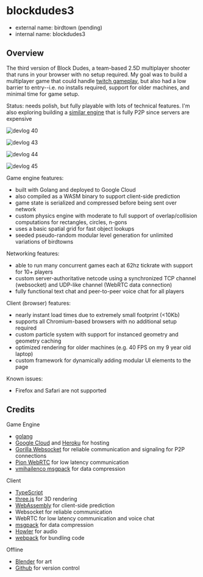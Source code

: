# blockdudes3

 * external name: birdtown (pending)
 * internal name: blockdudes3

## Overview

The third version of Block Dudes, a team-based 2.5D multiplayer shooter that runs in your browser with no setup required. My goal was to build a multiplayer game that could handle [twitch gameplay](https://en.wikipedia.org/wiki/Twitch_gameplay), but also had a low barrier to entry--i.e. no installs required, support for older machines, and minimal time for game setup.

Status: needs polish, but fully playable with lots of technical features. I'm also exploring building a [similar engine](https://github.com/bchoi12/birdtown) that is fully P2P since servers are expensive

![devlog 40](https://raw.githubusercontent.com/bchoi12/blockdudes3/master/screenshots/devlog40.png)

![devlog 43](https://raw.githubusercontent.com/bchoi12/blockdudes3/master/screenshots/devlog43.png)

![devlog 44](https://raw.githubusercontent.com/bchoi12/blockdudes3/master/screenshots/devlog44.png)

![devlog 45](https://raw.githubusercontent.com/bchoi12/blockdudes3/master/screenshots/devlog45.png)

Game engine features:
 * built with Golang and deployed to Google Cloud
 * also compiled as a WASM binary to support client-side prediction
 * game state is serialized and compressed before being sent over network
 * custom physics engine with moderate to full support of overlap/collision computations for rectangles, circles, n-gons
 * uses a basic spatial grid for fast object lookups
 * seeded pseudo-random modular level generation for unlimited variations of birdtowns

Networking features:
 * able to run many concurrent games each at 62hz tickrate with support for 10+ players
 * custom server-authoritative netcode using a synchronized TCP channel (websocket) and UDP-like channel (WebRTC data connection)
 * fully functional text chat and peer-to-peer voice chat for all players

Client (browser) features:
 * nearly instant load times due to extremely small footprint (<10Kb)
 * supports all Chromium-based browsers with no additional setup required
 * custom particle system with support for instanced geometry and geometry caching
 * optimized rendering for older machines (e.g. 40 FPS on my 9 year old laptop)
 * custom framework for dynamically adding modular UI elements to the page

Known issues:
 * Firefox and Safari are not supported

## Credits

Game Engine
 * [golang](https://go.dev/)
 * [Google Cloud](https://cloud.google.com/) and [Heroku](https://www.heroku.com/) for hosting
 * [Gorilla Websocket](https://github.com/gorilla/websocket) for reliable communication and signaling for P2P connections
 * [Pion WebRTC](https://github.com/pion/webrtc) for low latency communication
 * [vmihailenco msgpack](github.com/vmihailenco/msgpack/v5) for data compression

Client
 * [TypeScript](https://www.typescriptlang.org/)
 * [three.js](https://threejs.org/) for 3D rendering
 * [WebAssembly](https://webassembly.org/) for client-side prediction
 * Websocket for reliable communication
 * WebRTC for low latency communication and voice chat
 * [msgpack](https://msgpack.org/) for data compression
 * [Howler](https://howlerjs.com/) for audio
 * [webpack](https://webpack.js.org/) for bundling code

 Offline
 * [Blender](https://www.blender.org/) for art
 * [Github](https://github.com/) for version control